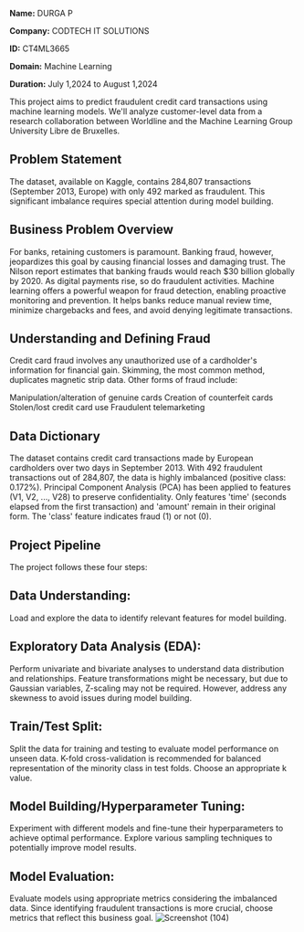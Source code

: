 **Name:** DURGA P

**Company:** CODTECH IT SOLUTIONS

**ID:** CT4ML3665

**Domain:** Machine Learning

**Duration:** July 1,2024 to August 1,2024

This project aims to predict fraudulent credit card transactions using machine learning models. We'll analyze customer-level data from a research collaboration between Worldline and the Machine Learning Group University Libre de Bruxelles.

## Problem Statement
The dataset, available on Kaggle, contains 284,807 transactions (September 2013, Europe) with only 492 marked as fraudulent. This significant imbalance requires special attention during model building.

## Business Problem Overview
For banks, retaining customers is paramount. Banking fraud, however, jeopardizes this goal by causing financial losses and damaging trust. The Nilson report estimates that banking frauds would reach $30 billion globally by 2020. As digital payments rise, so do fraudulent activities. Machine learning offers a powerful weapon for fraud detection, enabling proactive monitoring and prevention. It helps banks reduce manual review time, minimize chargebacks and fees, and avoid denying legitimate transactions.

## Understanding and Defining Fraud
Credit card fraud involves any unauthorized use of a cardholder's information for financial gain. Skimming, the most common method, duplicates magnetic strip data. Other forms of fraud include:

Manipulation/alteration of genuine cards
Creation of counterfeit cards
Stolen/lost credit card use
Fraudulent telemarketing

## Data Dictionary
The dataset contains credit card transactions made by European cardholders over two days in September 2013. With 492 fraudulent transactions out of 284,807, the data is highly imbalanced (positive class: 0.172%). Principal Component Analysis (PCA) has been applied to features (V1, V2, ..., V28) to preserve confidentiality. Only features 'time' (seconds elapsed from the first transaction) and 'amount' remain in their original form. The 'class' feature indicates fraud (1) or not (0).

## Project Pipeline
The project follows these four steps:

## Data Understanding:
Load and explore the data to identify relevant features for model building.
## Exploratory Data Analysis (EDA):
Perform univariate and bivariate analyses to understand data distribution and relationships. Feature transformations might be necessary, but due to Gaussian variables, Z-scaling may not be required. However, address any skewness to avoid issues during model building.
## Train/Test Split:
Split the data for training and testing to evaluate model performance on unseen data. K-fold cross-validation is recommended for balanced representation of the minority class in test folds. Choose an appropriate k value.
## Model Building/Hyperparameter Tuning: 
Experiment with different models and fine-tune their hyperparameters to achieve optimal performance. Explore various sampling techniques to potentially improve model results.
## Model Evaluation:
Evaluate models using appropriate metrics considering the imbalanced data. Since identifying fraudulent transactions is more crucial, choose metrics that reflect this business goal.
![Screenshot (104)](https://github.com/user-attachments/assets/46fcc31d-e01b-4700-9153-0dc12dd22c42)



